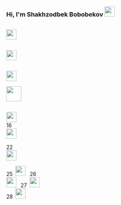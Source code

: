 ### Hi, I'm Shakhzodbek Bobobekov <img src="https://media.giphy.com/media/hvRJCLFzcasrR4ia7z/giphy.gif" width="27px" >
<code> <img src="https://www.freepnglogos.com/uploads/html5-logo-png/html5-logo-html-logo-10.png" width="27px" > </code>

<code> <img src="https://www.yolearnonline.com/img/css.png" width="27px" > </code>


<code> <img src="https://sass-lang.com/assets/img/styleguide/white-e44bed0d.png" width="27px" border-radius="100px"  > </code>
<code> <img src="https://hminteractive.io/wp-content/uploads/2016/02/Boostrap-Logo.png" width="40px" > </code>



<code> <img src="https://www.blockknowledge.co/wp-content/uploads/2021/05/Js.png" width="27px" > </code>
16<code> <img src="https://cdn4.iconfinder.com/data/icons/logos-3/600/React.js_logo-512.png" width="27px" > </code>

22<code> <img src="https://bradysnuggs.net/img/Redux.png" width="27px" > </code>

25<code> <img src="" width="27px" > </code>
26<code> <img src="" width="27px" > </code>
27<code> <img src="" width="27px" > </code>
28<code> <img src="" width="27px" > </code>


